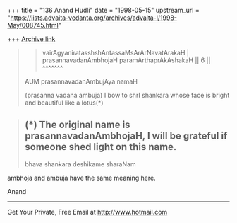 +++
title = "136 Anand Hudli"
date = "1998-05-15"
upstream_url = "https://lists.advaita-vedanta.org/archives/advaita-l/1998-May/008745.html"

+++
[Archive link](https://lists.advaita-vedanta.org/archives/advaita-l/1998-May/008745.html)

>>vairAgyaniratasshshAntassaMsArArNavatArakaH |
>>prasannavadanAmbhojaH  paramArthaprAkAshakaH || 6 ||
>             ^^^^^^^
>
>AUM prasannavadanAmbujAya namaH
>
>(prasanna vadana ambuja)
>I  bow to shrI shankara whose face is bright and beautiful like a
>lotus(*)

>(*) The original name is prasannavadanAmbhojaH, I will be grateful if
>someone shed light on this name.
>--
>bhava shankara deshikame sharaNam
>

 ambhoja and ambuja have the same meaning here.

 Anand


______________________________________________________
Get Your Private, Free Email at http://www.hotmail.com

